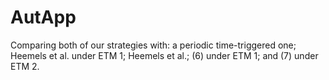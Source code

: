 # AutApp
Comparing both of our strategies with: a periodic time-triggered one; Heemels et al. under ETM 1; Heemels et al.; (6) under ETM 1; and (7) under ETM 2.

